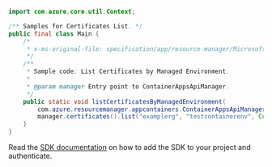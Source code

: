 ```java
import com.azure.core.util.Context;

/** Samples for Certificates List. */
public final class Main {
    /*
     * x-ms-original-file: specification/app/resource-manager/Microsoft.App/stable/2022-03-01/examples/Certificates_ListByManagedEnvironment.json
     */
    /**
     * Sample code: List Certificates by Managed Environment.
     *
     * @param manager Entry point to ContainerAppsApiManager.
     */
    public static void listCertificatesByManagedEnvironment(
        com.azure.resourcemanager.appcontainers.ContainerAppsApiManager manager) {
        manager.certificates().list("examplerg", "testcontainerenv", Context.NONE);
    }
}
```

Read the [SDK documentation](https://github.com/Azure/azure-sdk-for-java/blob/azure-resourcemanager-appcontainers_1.0.0-beta.3/sdk/appcontainers/azure-resourcemanager-appcontainers/README.md) on how to add the SDK to your project and authenticate.
